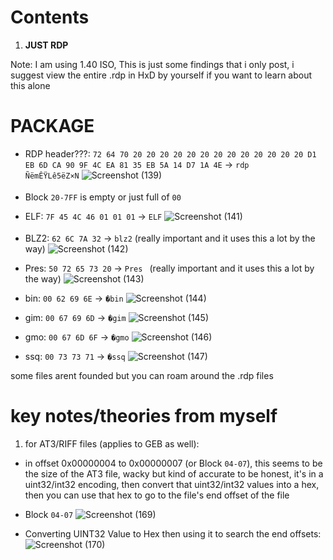 # Contents
1. **JUST RDP**

Note: I am using 1.40 ISO, This is just some findings that i only post, i suggest view the entire .rdp in HxD by yourself if you want to learn about this alone

# PACKAGE
- RDP header???: `72 64 70 20 20 20 20 20 20 20 20 20 20 20 20 20 D1 EB 6D CA 90 9F 4C EA 81 35 EB 5A 14 D7 1A 4E` -> `rdp             ÑëmÊŸLê5ëZ×N`
![Screenshot (139)](https://github.com/nachotacos69/WikiEater/assets/99103531/d716be58-70a6-44dc-9289-acdcb816f4ec)

- Block `20-7FF` is empty or just full of `00`
- ELF: `7F 45 4C 46 01 01 01` -> `ELF`
![Screenshot (141)](https://github.com/nachotacos69/WikiEater/assets/99103531/4df92978-eeae-4b1c-89df-3ad898d7f1ef)

- BLZ2: `62 6C 7A 32` -> `blz2` (really important and it uses this a lot by the way)
![Screenshot (142)](https://github.com/nachotacos69/WikiEater/assets/99103531/7692cf3a-be6a-4216-8d3a-80e51da45959)


- Pres: `50 72 65 73 20` -> `Pres ` (really important and it uses this a lot by the way)
![Screenshot (143)](https://github.com/nachotacos69/WikiEater/assets/99103531/6086e119-c0db-4324-bad3-b3ce91be9745)

- bin: `00 62 69 6E` -> `�bin`
![Screenshot (144)](https://github.com/nachotacos69/WikiEater/assets/99103531/8263947f-9294-4098-87de-71779d0313eb)


- gim: `00 67 69 6D` -> `�gim`
![Screenshot (145)](https://github.com/nachotacos69/WikiEater/assets/99103531/565526fd-f7e0-4951-ab38-a2922d9308f8)

- gmo: `00 67 6D 6F` -> `�gmo`
![Screenshot (146)](https://github.com/nachotacos69/WikiEater/assets/99103531/78b86752-50d7-4d9a-aa97-4e1e0b23fa73)

- ssq: `00 73 73 71` -> `�ssq`
![Screenshot (147)](https://github.com/nachotacos69/WikiEater/assets/99103531/0f65f2dd-d4c4-4c5d-b746-b30df4298fca)

some files arent founded but you can roam around the .rdp files

# key notes/theories from myself


1. for AT3/RIFF files (applies to GEB as well):
- in offset 0x00000004 to 0x00000007 (or Block `04-07`), this seems to be the size of the AT3 file, wacky but kind of accurate to be honest, it's in a uint32/int32 encoding, then convert that uint32/int32 values into a hex, then you can use that hex to go to the file's end offset of the file

- Block  `04-07`
![Screenshot (169)](https://github.com/nachotacos69/WikiEater/assets/99103531/59fe7722-7c62-44be-a5bb-ee06b5a8e4ba)

- Converting UINT32 Value to Hex then using it to search the end offsets:
![Screenshot (170)](https://github.com/nachotacos69/WikiEater/assets/99103531/676a0dc4-8ded-4bf5-93da-2a9b8bed983f)





